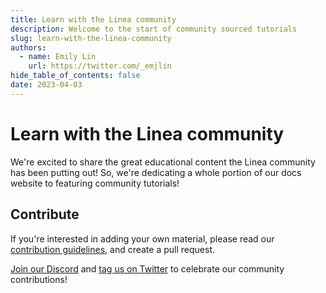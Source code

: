 ```yaml
---
title: Learn with the Linea community
description: Welcome to the start of community sourced tutorials
slug: learn-with-the-linea-community
authors:
  - name: Emily Lin
    url: https://twitter.com/_emjlin
hide_table_of_contents: false
date: 2023-04-03
---
```


# Learn with the Linea community

We're excited to share the great educational content the Linea community has been putting out! So, we're dedicating a whole portion of our docs website to featuring community tutorials!

<!--truncate-->

## Contribute

If you're interested in adding your own material, please read our [contribution guidelines](https://github.com/Consensys/doc.linea#linea), and create a pull request.

[Join our Discord](https://discord.gg/linea) and [tag us on Twitter](https://twitter.com/lineabuild) to celebrate our community contributions!
